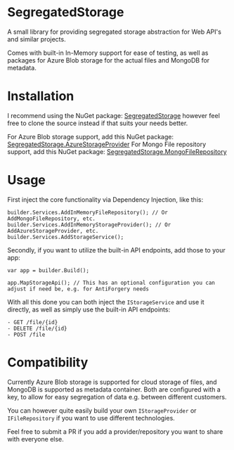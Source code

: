 # SegregatedStorage

A small library for providing segregated storage abstraction for Web API's and similar projects.

Comes with built-in In-Memory support for ease of testing, as well as packages for Azure Blob storage for the actual files and MongoDB for metadata.

# Installation

I recommend using the NuGet package: [SegregatedStorage](https://www.nuget.org/packages/SegregatedStorage) however feel free to clone the source instead if that suits your needs better.

For Azure Blob storage support, add this NuGet package: [SegregatedStorage.AzureStorageProvider](https://www.nuget.org/packages/SegregatedStorage.AzureStorageProvider)
For Mongo File repository support, add this NuGet package: [SegregatedStorage.MongoFileRepository](https://www.nuget.org/packages/SegregatedStorage.MongoFileRepository)

# Usage

First inject the core functionality via Dependency Injection, like this:

```
builder.Services.AddInMemoryFileRepository(); // Or AddMongoFileRepository, etc.
builder.Services.AddInMemoryStorageProvider(); // Or AddAzureStorageProvider, etc.
builder.Services.AddStorageService();
```

Secondly, if you want to utilize the built-in API endpoints, add those to your app:
```
var app = builder.Build();

app.MapStorageApi(); // This has an optional configuration you can adjust if need be, e.g. for AntiForgery needs
```

With all this done you can both inject the `IStorageService` and use it directly, as well as simply use the built-in API endpoints:
```
- GET /file/{id}
- DELETE /file/{id}
- POST /file
```

# Compatibility

Currently Azure Blob storage is supported for cloud storage of files, and MongoDB is supported as metadata container.
Both are configured with a key, to allow for easy segregation of data e.g. between different customers.

You can however quite easily build your own `IStorageProvider` or `IFileRepository` if you want to use different technologies.

Feel free to submit a PR if you add a provider/repository you want to share with everyone else.